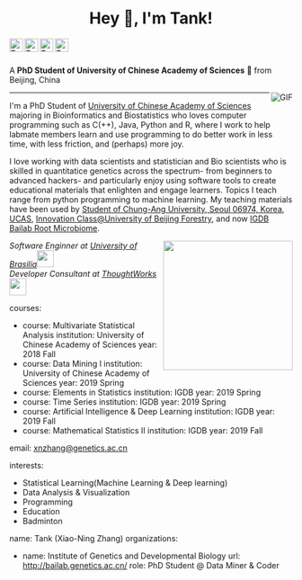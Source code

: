 <div align="center">
<h1 title="hehehe"> Hey 👋, I'm Tank!</h1>
</div>
<a href="https://tank.netlify.app/">
  <img align="left" alt="Tank's Daily Blog" width="24px" src="https://cdn.jsdelivr.net/npm/simple-icons@v3/icons/netlify.svg" />
</a>
<a href="https://www.linkedin.com/in/xiao-ning-zhang-436642108/">
  <img align="left" alt="Tank's LinkdeIn" width="24px" src="https://cdn.jsdelivr.net/npm/simple-icons@v3/icons/linkedin.svg" />
</a>
<a href="https://github.com/TankMermaid">
  <img align="left" alt="Tank's github" width="24px" src="https://cdn.jsdelivr.net/npm/simple-icons@3.13.0/icons/github.svg" />
</a>
<a href="https://www.facebook.com/xiaoning.zhang.108">
  <img align="left" alt="Tank's Facebook" width="24px" src="https://cdn.jsdelivr.net/npm/simple-icons@v3/icons/facebook.svg" />
</a>




<br />
<br />

A **PhD Student of University of Chinese Academy of Sciences** 🚀 from Beijing, China

  <img align="right" alt="GIF" src="https://i.pinimg.com/originals/e4/26/70/e426702edf874b181aced1e2fa5c6cde.gif" />
  
---
I'm a PhD Student of [University of Chinese Academy of Sciences](https://english.ucas.ac.cn/) majoring in Bioinformatics and Biostatistics who loves computer programming such as C(++), Java, Python and R, where I work to help labmate members learn and use programming to do better work in less time, with less friction, and (perhaps) more joy. 

I love working with data scientists and statistician and Bio scientists who is skilled in quantitatice genetics across the spectrum- from beginners to advanced hackers- and particularly enjoy using software tools to create educational materials that enlighten and engage learners. Topics I teach range from python programming to machine learning. My teaching materials have been used by [Student of Chung-Ang University, Seoul 06974, Korea](https://neweng.cau.ac.kr/index.do), [UCAS](https://english.ucas.ac.cn/index.php/admission/graduate), [Innovation Class@University of Beijing Forestry](http://jwc.bjfu.edu.cn/lxsybzl/index.html), and now [IGDB Bailab Root Microbiome](http://bailab.genetics.ac.cn/index.html).


<img align='right' src="https://media.giphy.com/media/ieyl9zmCjO4b4t6qoY/giphy.gif" width="230">
<p><em>Software Enginner at <a href="http://www.unb.br">University of Brasilia</a><img src="https://media.giphy.com/media/fYSnHlufseco8Fh93Z/giphy.gif" width="30"></br>Developer Consultant at <a href="https://www.thoughtworks.com">ThoughtWorks</a><img src="https://media.giphy.com/media/WUlplcMpOCEmTGBtBW/giphy.gif" width="30"> 
</em></p>

  courses:
  - course: Multivariate Statistical Analysis
    institution: University of Chinese Academy of Sciences
    year: 2018 Fall
  - course: Data Mining I
    institution: University of Chinese Academy of Sciences
    year: 2019 Spring
  - course:  Elements in Statistics 
    institution: IGDB
    year: 2019 Spring
  - course: Time Series
    institution: IGDB
    year: 2019 Spring
  - course: Artificial Intelligence & Deep Learning
    institution: IGDB
    year: 2019 Fall
  - course: Mathematical Statistics II
    institution: IGDB
    year: 2019 Fall  
  
  
email:  xnzhang@genetics.ac.cn

interests:
- Statistical Learning(Machine Learning & Deep learning)
- Data Analysis & Visualization
- Programming
- Education
- Badminton 

name: Tank (Xiao-Ning Zhang)
organizations:
- name: Institute of Genetics and Developmental Biology
  url: http://bailab.genetics.ac.cn/
role: PhD Student @ Data Miner & Coder
  


